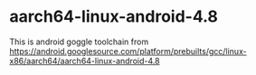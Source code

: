 # aarch64-linux-android-4.8
This is android goggle toolchain from https://android.googlesource.com/platform/prebuilts/gcc/linux-x86/aarch64/aarch64-linux-android-4.8
